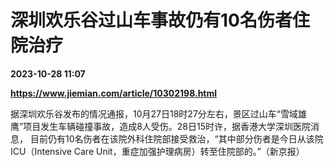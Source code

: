# 深圳欢乐谷过山车事故仍有10名伤者住院治疗

**2023-10-28 11:07**

**https://www.jiemian.com/article/10302198.html**

据深圳欢乐谷发布的情况通报，10月27日18时27分左右，景区过山车“雪域雄鹰”项目发生车辆碰撞事故，造成8人受伤。28日15时许，据香港大学深圳医院消息， 目前仍有10名伤者在该院外科住院部接受救治，“其中部分伤者是今日从该院ICU（Intensive Care Unit，重症加强护理病房）转至住院部的。”（新京报）